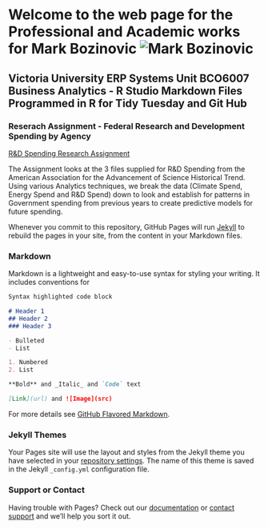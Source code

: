 # Welcome to the web page for the Professional and Academic works for Mark Bozinovic ![Mark Bozinovic](\Career\MarkBozinovicPicture.jpg)

## Victoria University ERP Systems Unit BCO6007 Business Analytics - R Studio Markdown Files Programmed in R for Tidy Tuesday and Git Hub

### Reserach Assignment - Federal Research and Development Spending by Agency
[R&D Spending Research Assignment](https://rpubs.com/mark_bozinovic/684579) 

The Assignment looks at the 3 files supplied for R&D Spending from the American Association for the Advancement of Science Historical Trend.
Using various Analytics techniques, we break the data (Climate Spend, Energy Spend and R&D Spend) down to look and establish for patterns
in Government spending from previous years to create predictive models for future spending.

Whenever you commit to this repository, GitHub Pages will run [Jekyll](https://jekyllrb.com/) to rebuild the pages in your site, from the content in your Markdown files.

### Markdown

Markdown is a lightweight and easy-to-use syntax for styling your writing. It includes conventions for

```markdown
Syntax highlighted code block

# Header 1
## Header 2
### Header 3

- Bulleted
- List

1. Numbered
2. List

**Bold** and _Italic_ and `Code` text

[Link](url) and ![Image](src)
```

For more details see [GitHub Flavored Markdown](https://guides.github.com/features/mastering-markdown/).

### Jekyll Themes

Your Pages site will use the layout and styles from the Jekyll theme you have selected in your [repository settings](https://github.com/MarkBozinovic/Mark_Bozinovic/settings). The name of this theme is saved in the Jekyll `_config.yml` configuration file.

### Support or Contact

Having trouble with Pages? Check out our [documentation](https://docs.github.com/categories/github-pages-basics/) or [contact support](https://github.com/contact) and we’ll help you sort it out.
